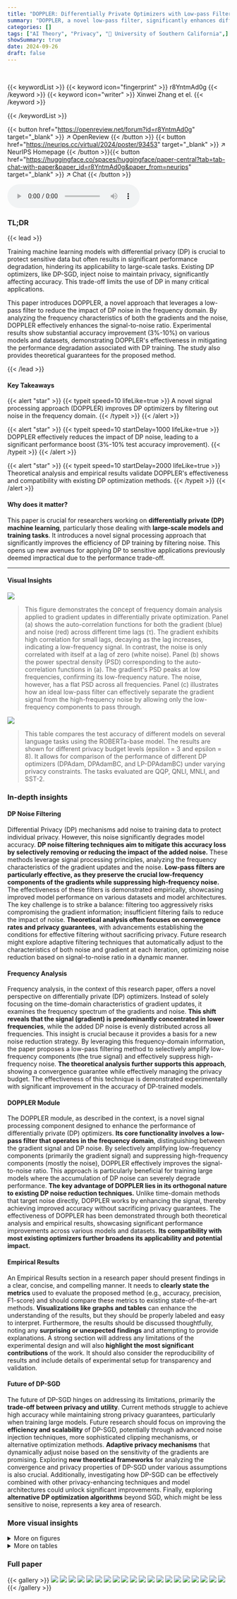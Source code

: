 ```yaml
---
title: "DOPPLER: Differentially Private Optimizers with Low-pass Filter for Privacy Noise Reduction"
summary: "DOPPLER, a novel low-pass filter, significantly enhances differentially private (DP) optimizer performance by reducing the impact of privacy noise, bridging the gap between DP and non-DP training."
categories: []
tags: ["AI Theory", "Privacy", "🏢 University of Southern California",]
showSummary: true
date: 2024-09-26
draft: false
---
```


<br>

{{< keywordList >}}
{{< keyword icon="fingerprint" >}} r8YntmAd0g {{< /keyword >}}
{{< keyword icon="writer" >}} Xinwei Zhang et el. {{< /keyword >}}
 
{{< /keywordList >}}

{{< button href="https://openreview.net/forum?id=r8YntmAd0g" target="_blank" >}}
↗ OpenReview
{{< /button >}}
{{< button href="https://neurips.cc/virtual/2024/poster/93453" target="_blank" >}}
↗ NeurIPS Homepage
{{< /button >}}{{< button href="https://huggingface.co/spaces/huggingface/paper-central?tab=tab-chat-with-paper&paper_id=r8YntmAd0g&paper_from=neurips" target="_blank" >}}
↗ Chat
{{< /button >}}



<audio controls>
    <source src="https://ai-paper-reviewer.com/r8YntmAd0g/podcast.wav" type="audio/wav">
    Your browser does not support the audio element.
</audio>


### TL;DR


{{< lead >}}

Training machine learning models with differential privacy (DP) is crucial to protect sensitive data but often results in significant performance degradation, hindering its applicability to large-scale tasks.  Existing DP optimizers, like DP-SGD, inject noise to maintain privacy, significantly affecting accuracy.  This trade-off limits the use of DP in many critical applications. 

This paper introduces DOPPLER, a novel approach that leverages a low-pass filter to reduce the impact of DP noise in the frequency domain. By analyzing the frequency characteristics of both the gradients and the noise, DOPPLER effectively enhances the signal-to-noise ratio. Experimental results show substantial accuracy improvement (3%-10%) on various models and datasets, demonstrating DOPPLER's effectiveness in mitigating the performance degradation associated with DP training.  The study also provides theoretical guarantees for the proposed method.

{{< /lead >}}


#### Key Takeaways

{{< alert "star" >}}
{{< typeit speed=10 lifeLike=true >}} A novel signal processing approach (DOPPLER) improves DP optimizers by filtering out noise in the frequency domain. {{< /typeit >}}
{{< /alert >}}

{{< alert "star" >}}
{{< typeit speed=10 startDelay=1000 lifeLike=true >}} DOPPLER effectively reduces the impact of DP noise, leading to a significant performance boost (3%-10% test accuracy improvement). {{< /typeit >}}
{{< /alert >}}

{{< alert "star" >}}
{{< typeit speed=10 startDelay=2000 lifeLike=true >}} Theoretical analysis and empirical results validate DOPPLER's effectiveness and compatibility with existing DP optimization methods. {{< /typeit >}}
{{< /alert >}}

#### Why does it matter?
This paper is crucial for researchers working on **differentially private (DP) machine learning**, particularly those dealing with **large-scale models and training tasks**.  It introduces a novel signal processing approach that significantly improves the efficiency of DP training by filtering noise.  This opens up new avenues for applying DP to sensitive applications previously deemed impractical due to the performance trade-off.

------
#### Visual Insights



![](https://ai-paper-reviewer.com/r8YntmAd0g/figures_4_1.jpg)

> This figure demonstrates the concept of frequency domain analysis applied to gradient updates in differentially private optimization.  Panel (a) shows the auto-correlation functions for both the gradient (blue) and noise (red) across different time lags (τ). The gradient exhibits high correlation for small lags, decaying as the lag increases, indicating a low-frequency signal.  In contrast, the noise is only correlated with itself at a lag of zero (white noise). Panel (b) shows the power spectral density (PSD) corresponding to the auto-correlation functions in (a). The gradient's PSD peaks at low frequencies, confirming its low-frequency nature. The noise, however, has a flat PSD across all frequencies. Panel (c) illustrates how an ideal low-pass filter can effectively separate the gradient signal from the high-frequency noise by allowing only the low-frequency components to pass through.





![](https://ai-paper-reviewer.com/r8YntmAd0g/tables_2_1.jpg)

> This table compares the test accuracy of different models on several language tasks using the ROBERTa-base model.  The results are shown for different privacy budget levels (epsilon = 3 and epsilon = 8).  It allows for comparison of the performance of different DP optimizers (DPAdam, DPAdamBC, and LP-DPAdamBC) under varying privacy constraints.  The tasks evaluated are QQP, QNLI, MNLI, and SST-2.





### In-depth insights


#### DP Noise Filtering
Differential Privacy (DP) mechanisms add noise to training data to protect individual privacy.  However, this noise significantly degrades model accuracy. **DP noise filtering techniques aim to mitigate this accuracy loss by selectively removing or reducing the impact of the added noise.**  These methods leverage signal processing principles, analyzing the frequency characteristics of the gradient updates and the noise. **Low-pass filters are particularly effective, as they preserve the crucial low-frequency components of the gradients while suppressing high-frequency noise.**  The effectiveness of these filters is demonstrated empirically, showcasing improved model performance on various datasets and model architectures.  The key challenge is to strike a balance: filtering too aggressively risks compromising the gradient information; insufficient filtering fails to reduce the impact of noise.  **Theoretical analysis often focuses on convergence rates and privacy guarantees**, with advancements establishing the conditions for effective filtering without sacrificing privacy.  Future research might explore adaptive filtering techniques that automatically adjust to the characteristics of both noise and gradient at each iteration, optimizing noise reduction based on signal-to-noise ratio in a dynamic manner.

#### Frequency Analysis
Frequency analysis, in the context of this research paper, offers a novel perspective on differentially private (DP) optimizers.  Instead of solely focusing on the time-domain characteristics of gradient updates, it examines the frequency spectrum of the gradients and noise. **This shift reveals that the signal (gradient) is predominantly concentrated in lower frequencies**, while the added DP noise is evenly distributed across all frequencies. This insight is crucial because it provides a basis for a new noise reduction strategy. By leveraging this frequency-domain information, the paper proposes a low-pass filtering method to selectively amplify low-frequency components (the true signal) and effectively suppress high-frequency noise.  **The theoretical analysis further supports this approach**, showing a convergence guarantee while effectively managing the privacy budget.  The effectiveness of this technique is demonstrated experimentally with significant improvement in the accuracy of DP-trained models.

#### DOPPLER Module
The DOPPLER module, as described in the context, is a novel signal processing component designed to enhance the performance of differentially private (DP) optimizers.  **Its core functionality involves a low-pass filter that operates in the frequency domain**, distinguishing between the gradient signal and DP noise. By selectively amplifying low-frequency components (primarily the gradient signal) and suppressing high-frequency components (mostly the noise), DOPPLER effectively improves the signal-to-noise ratio.  This approach is particularly beneficial for training large models where the accumulation of DP noise can severely degrade performance.  **The key advantage of DOPPLER lies in its orthogonal nature to existing DP noise reduction techniques.** Unlike time-domain methods that target noise directly, DOPPLER works by enhancing the signal, thereby achieving improved accuracy without sacrificing privacy guarantees. The effectiveness of DOPPLER has been demonstrated through both theoretical analysis and empirical results, showcasing significant performance improvements across various models and datasets.  **Its compatibility with most existing optimizers further broadens its applicability and potential impact.**

#### Empirical Results
An Empirical Results section in a research paper should present findings in a clear, concise, and compelling manner.  It needs to **clearly state the metrics** used to evaluate the proposed method (e.g., accuracy, precision, F1-score) and should compare these metrics to existing state-of-the-art methods.  **Visualizations like graphs and tables** can enhance the understanding of the results, but they should be properly labeled and easy to interpret.  Furthermore, the results should be discussed thoughtfully, noting any **surprising or unexpected findings** and attempting to provide explanations.  A strong section will address any limitations of the experimental design and will also **highlight the most significant contributions** of the work.  It should also consider the reproducibility of results and include details of experimental setup for transparency and validation.

#### Future of DP-SGD
The future of DP-SGD hinges on addressing its limitations, primarily the **trade-off between privacy and utility**.  Current methods struggle to achieve high accuracy while maintaining strong privacy guarantees, particularly when training large models.  Future research should focus on improving the **efficiency and scalability** of DP-SGD, potentially through advanced noise injection techniques, more sophisticated clipping mechanisms, or alternative optimization methods.  **Adaptive privacy mechanisms** that dynamically adjust noise based on the sensitivity of the gradients are promising.  Exploring **new theoretical frameworks** for analyzing the convergence and privacy properties of DP-SGD under various assumptions is also crucial.  Additionally, investigating how DP-SGD can be effectively combined with other privacy-enhancing techniques and model architectures could unlock significant improvements.  Finally, exploring **alternative DP optimization algorithms** beyond SGD, which might be less sensitive to noise, represents a key area of research.


### More visual insights

<details>
<summary>More on figures
</summary>


![](https://ai-paper-reviewer.com/r8YntmAd0g/figures_8_1.jpg)

> The figure shows the power spectral density (PSD) plots of the Gaussian noise and the stochastic gradients.  The PSD of the Gaussian noise is flat across all frequencies, indicating white noise. In contrast, the PSD of the stochastic gradients shows a concentration of power at lower frequencies, indicating that the gradients are not white noise but exhibit correlation across iterations. Applying the low-pass filter to the gradients reduces the high-frequency components and enhances the signal-to-noise ratio. The low-pass filter is applied to suppress noise components, which makes the gradient have a better signal-to-noise ratio. The figure demonstrates the effectiveness of the proposed low-pass filter in reducing the impact of DP noise by separating the signal (gradient) from the noise in the frequency domain.


![](https://ai-paper-reviewer.com/r8YntmAd0g/figures_8_2.jpg)

> This figure shows the Power Spectral Density (PSD) plots for the Gaussian noise (wt) and the stochastic gradients obtained using both standard SGD and the proposed LP-SGD method during the training of a ResNet-50 model on the CIFAR-10 dataset.  The PSD of the noise shows a relatively flat distribution across all frequencies, indicating white noise characteristics. In contrast, the PSDs of the gradients from both methods are concentrated around lower frequencies, signifying that the gradient signal has less power at higher frequencies. Notably, the LP-SGD gradient PSD demonstrates a more pronounced suppression of high-frequency components, indicating that the low-pass filter effectively reduces high-frequency noise without significant alteration of the main signal.


![](https://ai-paper-reviewer.com/r8YntmAd0g/figures_8_3.jpg)

> This figure compares the performance of DPSGD and LP-DPSGD (DPSGD with the proposed low-pass filter) during the pre-training phase on three different datasets: CIFAR-10, CIFAR-100, and MNIST.  Each subfigure shows the test accuracy over epochs for both algorithms on a specific dataset. The results illustrate that LP-DPSGD consistently outperforms DPSGD across all three datasets, demonstrating the effectiveness of the low-pass filter in improving the performance of DP optimizers.


![](https://ai-paper-reviewer.com/r8YntmAd0g/figures_8_4.jpg)

> This figure compares the performance of three different differentially private (DP) optimizers (DPSGD, DPAdam, and DPGaLore) with and without the low-pass filter (LP) proposed in the paper.  The comparison is done across various privacy budgets (epsilon values) during the pre-training phase on the CIFAR-10 dataset.  The results show how the low-pass filter improves the test accuracy of each DP optimizer for different levels of privacy protection.


![](https://ai-paper-reviewer.com/r8YntmAd0g/figures_12_1.jpg)

> This figure illustrates how the low-pass filter works in the context of differentially private (DP) optimization. The input is the clipped gradients, which are then added to DP noise. Finally, the low-pass filter processes the noisy gradient to reduce the noise.


![](https://ai-paper-reviewer.com/r8YntmAd0g/figures_15_1.jpg)

> This figure visualizes the time and frequency responses of various filters used in the paper.  Specifically, it illustrates the auto-correlation coefficients (time response) and power spectral density (frequency response) for several filter designs:  SGD (no filter), Momentum-SGD, and first and second-order filters. This helps to understand how the different filter designs affect the balance between attenuating high-frequency noise and preserving low-frequency signal components of the gradients during training.


![](https://ai-paper-reviewer.com/r8YntmAd0g/figures_16_1.jpg)

> This figure shows the power spectral density (PSD) plots for Gaussian noise and the stochastic gradients obtained from training a ResNet-50 model on the CIFAR-10 dataset using both standard SGD and the proposed LP-SGD (low-pass filter SGD) methods.  The PSD is a way to visualize how the power of the signal is distributed across different frequencies.  In the context of this paper, the low-frequency components correspond to the actual gradient signal, while the high-frequency components are associated with the noise added for differential privacy.  The figure visually demonstrates how the LP-SGD method effectively suppresses the noise, which is particularly useful in differential privacy applications where the goal is to protect sensitive data while still obtaining accurate gradients.


![](https://ai-paper-reviewer.com/r8YntmAd0g/figures_17_1.jpg)

> The figure compares the performance of DPSGD and LP-DPSGD (DPSGD with the low-pass filter) on four different models (5-layer CNN, Vit-small, EfficientNet, and ResNet-50) for pre-training on the CIFAR-10 dataset with a privacy budget (epsilon) of 8.  Each subplot shows the test accuracy over epochs for a specific model, illustrating how the low-pass filter improves accuracy. The results highlight the consistent improvement in performance offered by the low-pass filter across diverse model architectures.


![](https://ai-paper-reviewer.com/r8YntmAd0g/figures_17_2.jpg)

> This figure compares the performance of the LP-DPSGD optimizer on the CIFAR-10 dataset using different low-pass filter coefficients.  Subfigure (a) shows the results for filters described in Table 2 of the paper. Subfigure (b) shows the results for filters described in Table 4 of the paper.  The different filter configurations demonstrate varying impacts on the training process and final test accuracy. The results illustrate the effectiveness of appropriately chosen low-pass filter in enhancing the performance of differentially private optimizers by reducing the noise introduced by the privacy mechanism.


![](https://ai-paper-reviewer.com/r8YntmAd0g/figures_18_1.jpg)

> This figure shows the impact of different clipping strategies on the performance of the DP-LPSGD optimizer during pre-training on the CIFAR-10 dataset.  Four different clipping methods are compared: Flat Clip (clipping the entire gradient vector), Layer Clip (clipping each layer's gradient separately), Flat Norm (normalizing the entire gradient vector before clipping), and Layer Norm (normalizing each layer's gradient before clipping). The x-axis represents the training epoch, and the y-axis represents the test accuracy. The results indicate that Flat Norm significantly outperforms other clipping strategies.


![](https://ai-paper-reviewer.com/r8YntmAd0g/figures_18_2.jpg)

> The figure shows the impact of different learning rates on the test accuracy of the LP-DPAdamBC optimizer during the pre-training phase on the CIFAR-10 dataset.  It illustrates how the learning rate affects the convergence speed and the final test accuracy.  A learning rate that is too high may lead to instability and prevent convergence to a good solution, while a learning rate that is too low will cause slow convergence and might not reach a good final accuracy. The optimal learning rate provides the balance between these two effects, leading to fast convergence and high accuracy.


![](https://ai-paper-reviewer.com/r8YntmAd0g/figures_18_3.jpg)

> This figure compares the performance of the LP-DPSGD optimizer with and without a learning rate scheduler (Cosine-Annealing with warmup). The results show that when the number of epochs is large, using a learning rate scheduler improves the training performance. However, in the early stages of training, the scheduler slows down convergence.


![](https://ai-paper-reviewer.com/r8YntmAd0g/figures_19_1.jpg)

> This figure shows the test accuracy of DPSGD and LP-DPSGD for fine-tuning a Vision Transformer (ViT) model on the CIFAR-10 dataset with varying privacy budgets (epsilon).  The x-axis represents the privacy parameter epsilon, and the y-axis represents the test accuracy. The blue line represents LP-DPSGD, which incorporates a low-pass filter, while the red line represents standard DPSGD.  The figure demonstrates the performance comparison of both methods under different levels of privacy protection. 


</details>




<details>
<summary>More on tables
</summary>


![](https://ai-paper-reviewer.com/r8YntmAd0g/tables_5_1.jpg)
> This table compares the test accuracy of different DP optimizers on various language tasks using the ROBERTa-base model.  The results are presented for two different privacy budget values (epsilon = 3 and epsilon = 8), showing the impact of the privacy budget and the optimizer on the final performance. It specifically highlights the performance differences between different DP optimizers and their enhanced versions utilizing DOPPLER.

![](https://ai-paper-reviewer.com/r8YntmAd0g/tables_15_1.jpg)
> This table shows the range of hyper-parameters used in the grid search for different experiments in the paper.  The hyper-parameters include the number of epochs, batch size for CIFAR10/CIFAR100 and GLUE datasets, and the learning rates for SGD, Adam, and GaLore optimizers.

![](https://ai-paper-reviewer.com/r8YntmAd0g/tables_15_2.jpg)
> This table lists the coefficients used for filters of different orders (0th to 2nd order).  The coefficients determine the characteristics of the low-pass filter applied to the gradients in the DOPPLER method.  Different filter orders offer different tradeoffs between computational cost and the effectiveness of noise reduction. The choices provided are based on empirical experimentation.

![](https://ai-paper-reviewer.com/r8YntmAd0g/tables_16_1.jpg)
> This table presents the results of fine-tuning a RoBERTa-base model on the GLUE benchmark dataset using different differentially private (DP) optimization methods.  The table shows test accuracy scores across multiple tasks (MNLI, QQP, QNLI, SST-2) for two different privacy budgets (ϵ = 3 and ϵ = 8).  The methods compared include DPAdam from existing literature and DPAdamBC and its variant with the low-pass filter (LP-DPAdamBC) proposed in this paper.

![](https://ai-paper-reviewer.com/r8YntmAd0g/tables_17_1.jpg)
> This table shows various choices of filter coefficients  (a_τ and b_τ ) for low-pass filters of different orders (max{n_a, n_b}).  The filter coefficients influence the frequency response of the filter, impacting how the filter attenuates high-frequency noise and passes low-frequency signal. Different choices lead to various trade-offs between the filter's performance. For example, higher-order filters can provide more flexibility in shaping the frequency response but may require more computational resources.

</details>




### Full paper

{{< gallery >}}
<img src="https://ai-paper-reviewer.com/r8YntmAd0g/1.png" class="grid-w50 md:grid-w33 xl:grid-w25" />
<img src="https://ai-paper-reviewer.com/r8YntmAd0g/2.png" class="grid-w50 md:grid-w33 xl:grid-w25" />
<img src="https://ai-paper-reviewer.com/r8YntmAd0g/3.png" class="grid-w50 md:grid-w33 xl:grid-w25" />
<img src="https://ai-paper-reviewer.com/r8YntmAd0g/4.png" class="grid-w50 md:grid-w33 xl:grid-w25" />
<img src="https://ai-paper-reviewer.com/r8YntmAd0g/5.png" class="grid-w50 md:grid-w33 xl:grid-w25" />
<img src="https://ai-paper-reviewer.com/r8YntmAd0g/6.png" class="grid-w50 md:grid-w33 xl:grid-w25" />
<img src="https://ai-paper-reviewer.com/r8YntmAd0g/7.png" class="grid-w50 md:grid-w33 xl:grid-w25" />
<img src="https://ai-paper-reviewer.com/r8YntmAd0g/8.png" class="grid-w50 md:grid-w33 xl:grid-w25" />
<img src="https://ai-paper-reviewer.com/r8YntmAd0g/9.png" class="grid-w50 md:grid-w33 xl:grid-w25" />
<img src="https://ai-paper-reviewer.com/r8YntmAd0g/10.png" class="grid-w50 md:grid-w33 xl:grid-w25" />
<img src="https://ai-paper-reviewer.com/r8YntmAd0g/11.png" class="grid-w50 md:grid-w33 xl:grid-w25" />
<img src="https://ai-paper-reviewer.com/r8YntmAd0g/12.png" class="grid-w50 md:grid-w33 xl:grid-w25" />
<img src="https://ai-paper-reviewer.com/r8YntmAd0g/13.png" class="grid-w50 md:grid-w33 xl:grid-w25" />
<img src="https://ai-paper-reviewer.com/r8YntmAd0g/14.png" class="grid-w50 md:grid-w33 xl:grid-w25" />
<img src="https://ai-paper-reviewer.com/r8YntmAd0g/15.png" class="grid-w50 md:grid-w33 xl:grid-w25" />
<img src="https://ai-paper-reviewer.com/r8YntmAd0g/16.png" class="grid-w50 md:grid-w33 xl:grid-w25" />
<img src="https://ai-paper-reviewer.com/r8YntmAd0g/17.png" class="grid-w50 md:grid-w33 xl:grid-w25" />
<img src="https://ai-paper-reviewer.com/r8YntmAd0g/18.png" class="grid-w50 md:grid-w33 xl:grid-w25" />
<img src="https://ai-paper-reviewer.com/r8YntmAd0g/19.png" class="grid-w50 md:grid-w33 xl:grid-w25" />
<img src="https://ai-paper-reviewer.com/r8YntmAd0g/20.png" class="grid-w50 md:grid-w33 xl:grid-w25" />
{{< /gallery >}}